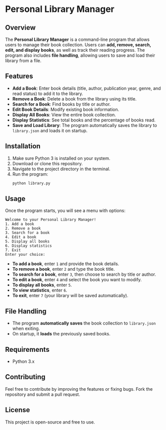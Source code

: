# Personal Library Manager

## Overview
The **Personal Library Manager** is a command-line program that allows users to manage their book collection. Users can **add, remove, search, edit, and display books**, as well as track their reading progress. The program also includes **file handling**, allowing users to save and load their library from a file.

## Features
- **Add a Book**: Enter book details (title, author, publication year, genre, and read status) to add it to the library.
- **Remove a Book**: Delete a book from the library using its title.
- **Search for a Book**: Find books by title or author.
- **Edit Book Details**: Modify existing book information.
- **Display All Books**: View the entire book collection.
- **Display Statistics**: See total books and the percentage of books read.
- **Save and Load Library**: The program automatically saves the library to `library.json` and loads it on startup.

## Installation
1. Make sure Python 3 is installed on your system.
2. Download or clone this repository.
3. Navigate to the project directory in the terminal.
4. Run the program:
   ```sh
   python library.py
   ```

## Usage
Once the program starts, you will see a menu with options:
```
Welcome to your Personal Library Manager!
1. Add a book
2. Remove a book
3. Search for a book
4. Edit a book
5. Display all books
6. Display statistics
7. Exit
Enter your choice:
```
- **To add a book**, enter `1` and provide the book details.
- **To remove a book**, enter `2` and type the book title.
- **To search for a book**, enter `3`, then choose to search by title or author.
- **To edit a book**, enter `4` and select the book you want to modify.
- **To display all books**, enter `5`.
- **To view statistics**, enter `6`.
- **To exit**, enter `7` (your library will be saved automatically).

## File Handling
- The program **automatically saves** the book collection to `library.json` when exiting.
- On startup, it **loads** the previously saved books.

## Requirements
- Python 3.x

## Contributing
Feel free to contribute by improving the features or fixing bugs. Fork the repository and submit a pull request.

## License
This project is open-source and free to use.

